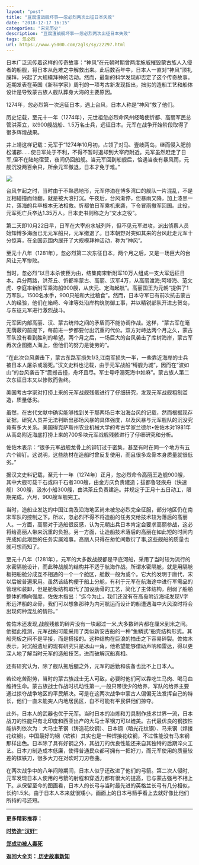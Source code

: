 ```yaml
---
layout: "post"
title: "豆腐渣战舰坏事——忽必烈两次出征日本失败"
date: "2018-12-17 16:15"
categories: "宋元历史"
description: "豆腐渣战舰坏事——忽必烈两次出征日本失败"
tags: 忽必烈
url: https://www.y5000.com/zgls/sy/22297.html
---
```






日本广泛流传着这样的传奇故事：“神风”在元朝时期曾两度施威摧毁蒙古族人入侵者的船舰，将日本从危难之中解救出来。此后数百年中，日本人一直对“神风”顶礼膜拜，兴起了大规模拜神的活动。然而，最新的科学发现却否定了这个传奇故事。近期发表在英国《新科学家》周刊的一项考古新发现指出，拙劣的造船工艺和船体设计是导致蒙古族人舰队葬身大海的主要原因。

1274年，忽必烈第一次远征日本，遇上台风，日本人称是“神风”救了他们。

历史记载，至元十一年（1274年），元世祖忽必烈命风州经略使忻都、高丽军民总管洪茶立，以900艘战船、1.5万名士兵，远征日本。元军在战争开始阶段取得了很多辉煌战果。

井上靖这样记载：元军于“1274年10月初，占领了对马、壹岐两岛，继而侵入肥前松浦郡……使日军处于不利，不得不暂时退却到大宰府附近。元军虽然赶走了日军,但不在陆地宿营，夜间仍回船舰。当元军回到船舰后，恰遇当夜有暴风雨，元舰沉没两百余只，所余元军撤退，日本才免于难。”

![](https://img.y5000.com/uploads/allimg/170601/11-1F601163624W7.jpg)

台风乍起之时，当时由于不熟悉地形，元军停泊在博多湾口的舰队一片混乱，不是互相碰撞而倾翻，就是被大浪打沉。午夜后，台风渐停，但暴雨又降，加上漆黑一片，落海的兵卒根本无法相救。忻都怕日军乘机来袭，下令冒雨撤军回国。此役，元军死亡兵卒达1.35万人。日本史书则称之为“文水之役”。

第二天即10月22日早，日军在大宰府水城列阵，但不见元军进攻，派出侦察人员始知博多海面已无元军船只，元军撤退了。日本朝野对突如其来的台风赶走元军十分惊喜，在全国范围内展开了大规模拜神活动，称为“神风”。

至元十八年（1281年），忽必烈第二次东征日本，两个月之后，又是一场巨大的台风让元军惨败。

当时，忽必烈“以日本杀使臣为由，结集南宋新附军10万人组成一支大军远征日本。兵分两路，洪茶丘、忻都率蒙古、高丽、汉军4万，从高丽渡海;阿塔海、范文虎、李庭率新附军乘海船900艘，从庆元、定海起航”。高丽国王为元朝“提供了1万军队，1500名水手，900只船和大批粮食”。然而，日本守军已有前次抗击蒙古人的经验，他们在箱崎、今津等处沿岸构筑防御工事，并以精锐部队开进志贺岛，与东征元军进行激烈战斗。

元军因内部高丽、汉、蒙古统帅之间的矛盾而不能协调作战。这样，“蒙古军在毫无荫蔽的前提下，每前进一步都要付出沉重的代价。双方对峙达两个月之久，蒙古军队没有看到胜利的希望。两个月之后，一场巨大的台风袭击了库树海岸，蒙古军再次企图撤人海上，但他们的努力是徒劳的”。

“在此次台风袭击下，蒙古东路军损失1/3,江南军损失一半，一些靠近海岸的士兵被日本人屠杀或溺死。”汉文史料也记载，由于元军战船“缚舰为城”，因而在“波如山”的台风袭击下“震撼击撞，舟坏且尽。军士号呼溺死海中如麻”。蒙古族人第二次东征日本又以惨败而告终。

美国考古学家对打捞上来的元军战舰残骸进行了仔细研究，发现元军战舰粗制滥造，质量低劣。

虽然，在古代文献中确实能够找到关于那两场日本沿海台风的记载，然而根据现存证据，研究人员并无法判断出那场风暴的具体强度，以及风暴与元军舰队的沉没究竟有多大关系。美国得克萨斯州农业机械大学的考古学家兰德尔•佐佐木对1981年从高岛附近海底打捞上来的700多块元军战舰残骸进行了仔细研究和分析。

佐佐木表示：“很多元军战舰龙骨上的铆钉过于密集，甚至有时在同一个地方有五六个铆钉。这说明，这些肋材在造船时曾反复使用，而且很多龙骨本身质量就很低劣。”

据汉文史料记载，至元十一年（1274年）正月，忽必烈命令高丽王造舰900艘，其中大舰可载千石或四千石者300艘，由金方庆负责建造；拔都鲁轻疾舟（快速舰）300艘，汲水小船300艘，由洪茶丘负责建造。并规定于正月十五日动工，限期完成。六月，900艘军舰完工。

当时，造船业发达的中国江南及沿海地区尚未被忽必烈完全征服，部分地区仍在南宋军队的控制之下。所以，忽必烈不得不将造船的任务交给技术较为落后的髙丽人。一方面，高丽对于造船很反感，认为元朝出兵日本肯定会要求高丽参战，这必将给高丽人带来沉重的负担。另一方面，让造船技术落后的高丽在如此短的时间内完成如此艰巨的任务实属难事。高丽人只得在匆忙间敷衍了事,这些舰船的质量也就可想而知了。

至元十八年（1281年），元军的大多数战舰都是平底河船，采用了当时较为流行的水密隔舱设计，而此种战舰的结构并不适于航海作战。所谓水密隔舱，就是用隔舱板把船舱分成互不相通的一个一个舱区，舱数一般为或个。它大约发明于唐代，宋以后被普遍采用。虽然该结构便于船上分舱，有利于元军在航海途中进行军需品的管理和装卸，但是舱板结构取代了加设肋骨的工艺，简化了主体结构，削弱了船舶整体的横向强度。佐佐木指出：“迄今为止，我们还没有在高岛附近海域发现V字形远洋船的龙骨，我们可以想象那种为内河航运而设计的船遭遇海中大风浪时将会出现何种混乱的情形。”

佐佐木还发现,战舰残骸的碎片没有一块超过一米,大多数碎片都在厘米到米之间。他据此推测，元军战船可能采用了类似新安古船的一种“鱼鳞式”船壳结构形式。其船壳板之间不是平接，而是搭接的。这种结构在巨浪的拍击之下容易碎裂。佐佐木表示，对沉船遗址的现有研究只是冰山一角，他希望能够借助声呐和雷达，得以更深人地了解当时元军的造船技艺，进而破解沉船真相。

还有研究认为，除了舰队拖后腿之外，元军的后勤和装备也比不上日本人。

若论吃苦耐劳，当时的蒙古族战士无人可敌，必要时他们可以靠吃生马肉、喝马血维持生命。蒙古族战士作战时机动性第一,一般只带很少的给养，军队的给养主要通过掠夺战争地区的平民解决。可是在这两次战争中蒙古人偏偏无法发挥自己的特长，他们一直未能突人内地居民区，自不可能有平民供他们掠夺。

此外，日本人的武器也优于元军。当时日本的冶炼和刀具制作技术世界一流，日本战刀的性能只有北印度和西亚出产的大马士革钢刀可以媲美。古代最优良的钢按性能排列依次为：大马士革钢（铸造花纹钢）、日本钢（暗光花纹钢）、马来钢（焊接花纹钢)。中国最好的钢（镔铁）其实也是一种焊接花纹钢，不过性能没有马来钢那样出色。日本除了具有好钢之外，其战刀的优良性能还来自其独特的后期淬火工艺。日本刀制造成本低廉，使得普通民众都可拥有一把好刀，而元军使用的质量较差的镔铁刀，很多大刀在对砍时刀刃卷曲。

在两次战争中的八年间隙期间，日本人似乎还改进了他们的弓箭。第二次人侵时,元军发现日本人使用的弓箭的射程和穿透力都有很大的提高，已与蒙古强弓不相上下。从保留至今的图画看，日本人的长弓与当时最先进的英格兰长弓有几分相似，长约1.5米。由于日本人本来就很矮小，画面上的日本弓箭手看上去就好像比他们所持的弓还短。

* * *

**更多精彩推荐：**

**[时势造“汉奸”](https://www.y5000.com/zgls/22300.html)**

**[郑成功被人毒死](https://www.y5000.com/zgls/mq/22301.html)**

**返回大全页：[ 历史故事新知](https://www.y5000.com/zgls/22378.html)**
